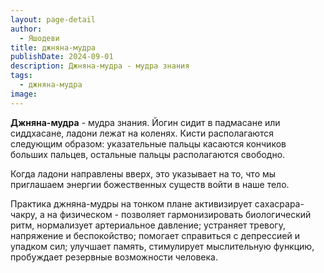 ```yaml
---
layout: page-detail
author:
  - Яшодеви
title: джняна-мудра
publishDate: 2024-09-01
description: Джняна-мудра - мудра знания
tags:
  - джняна-мудра
image:
---
```

**Джняна-мудра** - мудра знания.
Йогин сидит в падмасане или сиддхасане, ладони лежат на коленях. Кисти располагаются следующим образом: указательные пальцы касаются кончиков больших пальцев, остальные пальцы располагаются свободно. 

Когда ладони направлены вверх, это указывает на то, что мы приглашаем энергии божественных существ войти в наше тело. 

Практика джняна-мудры на тонком плане активизирует сахасрара-чакру, а на физическом - позволяет гармонизировать биологический ритм, нормализует артериальное давление; устраняет тревогу, напряжение и беспокойство; помогает справиться с депрессией и упадком сил; улучшает память, стимулирует мыслительную функцию, пробуждает резервные возможности человека.
